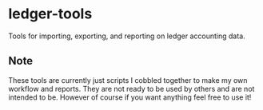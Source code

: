 # ledger-tools
Tools for importing, exporting, and reporting on ledger accounting data.

## Note
These tools are currently just scripts I cobbled together to make my own workflow and reports.
They are not ready to be used by others and are not intended to be. However of course if you want anything feel free to use it!
